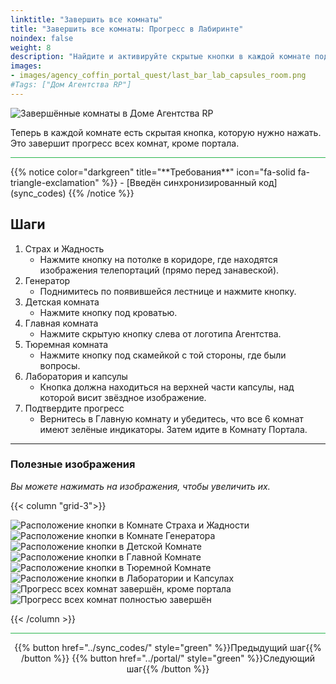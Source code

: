 ```yaml
---
linktitle: "Завершить все комнаты"
title: "Завершить все комнаты: Прогресс в Лабиринте"
noindex: false
weight: 8
description: "Найдите и активируйте скрытые кнопки в каждой комнате подземелья. Убедитесь, что все индикаторы прогресса зелёные, чтобы продвинуться в квесте Комнаты Портала."
images:
- images/agency_coffin_portal_quest/last_bar_lab_capsules_room.png
#Tags: ["Дом Агентства RP"]
---
```


![Завершённые комнаты в Доме Агентства RP](/images/agency_coffin_portal_quest/last_bar_completed_check_2_w400px.png)

Теперь в каждой комнате есть скрытая кнопка, которую нужно нажать. Это завершит прогресс всех комнат, кроме портала.

<hr style="background-color: #28b44c" size=8>
{{% notice color="darkgreen" title="**Требования**" icon="fa-solid fa-triangle-exclamation"  %}}
- [Введён синхронизированный код](sync_codes)  
{{% /notice %}}

## **Шаги**  

1. Страх и Жадность  
   - Нажмите кнопку на потолке в коридоре, где находятся изображения телепортаций (прямо перед занавеской).  
2. Генератор  
   - Поднимитесь по появившейся лестнице и нажмите кнопку.  
3. Детская комната  
   - Нажмите кнопку под кроватью.  
4. Главная комната  
   - Нажмите скрытую кнопку слева от логотипа Агентства.  
5. Тюремная комната  
   - Нажмите кнопку под скамейкой с той стороны, где были вопросы.  
6. Лаборатория и капсулы  
   - Кнопка должна находиться на верхней части капсулы, над которой висит звёздное изображение.  
7. Подтвердите прогресс  
   - Вернитесь в Главную комнату и убедитесь, что все 6 комнат имеют зелёные индикаторы. Затем идите в Комнату Портала.

---

### **Полезные изображения**  

_Вы можете нажимать на изображения, чтобы увеличить их._

{{< column "grid-3">}}

![Расположение кнопки в Комнате Страха и Жадности](/images/agency_coffin_portal_quest/last_bar_fear_&_greed_room.png)
![Расположение кнопки в Комнате Генератора](/images/agency_coffin_portal_quest/last_bar_generator_room.png)
![Расположение кнопки в Детской Комнате](/images/agency_coffin_portal_quest/last_bar_kids_room.png)
![Расположение кнопки в Главной Комнате](/images/agency_coffin_portal_quest/last_bar_main_room.png)
![Расположение кнопки в Тюремной Комнате](/images/agency_coffin_portal_quest/last_bar_cell_room.png)
![Расположение кнопки в Лаборатории и Капсулах](/images/agency_coffin_portal_quest/last_bar_lab_capsules_room.png)
![Прогресс всех комнат завершён, кроме портала](/images/agency_coffin_portal_quest/last_bar_completed_check.png)
![Прогресс всех комнат полностью завершён](/images/agency_coffin_portal_quest/last_bar_completed_check_2.png)

{{< /column >}}

<hr style="background-color: #28b44c" size=8>

<div align="center">{{% button href="../sync_codes/" style="green" %}}Предыдущий шаг{{% /button %}} {{% button href="../portal/" style="green" %}}Следующий шаг{{% /button %}}</div>
